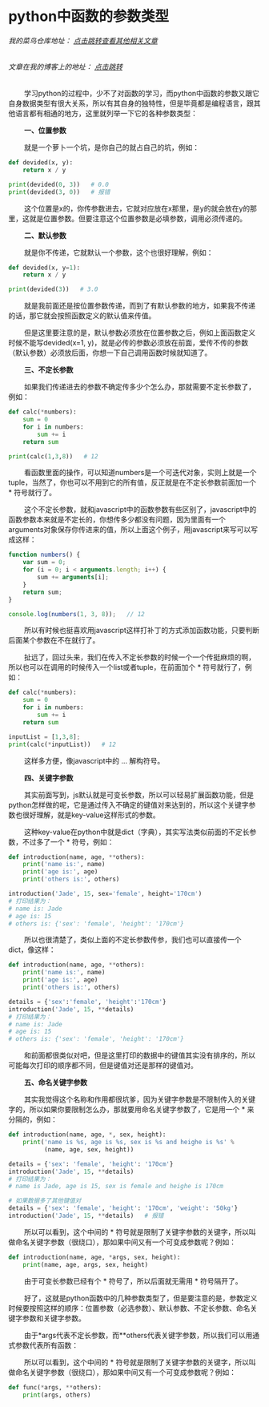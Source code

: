 # python中函数的参数类型
###### 我的菜鸟仓库地址： [点击跳转查看其他相关文章](https://github.com/ershing/RookieAngle "菜鸟仓库")
###### 文章在我的博客上的地址： [点击跳转](http://www.ershing.cn/pythonfuncparams/ "点击我")

        学习python的过程中，少不了对函数的学习，而python中函数的参数又跟它自身数据类型有很大关系，所以有其自身的独特性，但是毕竟都是编程语言，跟其他语言都有相通的地方，这里就列举一下它的各种参数类型：

        **一、位置参数**

        就是一个萝卜一个坑，是你自己的就占自己的坑，例如：
```python
def devided(x, y):
    return x / y

print(devided(0, 3))   # 0.0
print(devided(3, 0))   # 报错
```
        这个位置是x的，你传参数进去，它就对应放在x那里，是y的就会放在y的那里，这就是位置参数。但要注意这个位置参数是必填参数，调用必须传递的。

        **二、默认参数**

        就是你不传递，它就默认一个参数，这个也很好理解，例如：
```python
def devided(x, y=1):
    return x / y

print(devided(3))   # 3.0
```
        就是我前面还是按位置参数传递，而到了有默认参数的地方，如果我不传递的话，那它就会按照函数定义的默认值来传值。

        但是这里要注意的是，默认参数必须放在位置参数之后，例如上面函数定义时候不能写devided(x=1, y)，就是必传的参数必须放在前面，爱传不传的参数（默认参数）必须放后面，你想一下自己调用函数时候就知道了。

        **三、不定长参数**

        如果我们传递进去的参数不确定传多少个怎么办，那就需要不定长参数了，例如：
```python
def calc(*numbers):
    sum = 0
    for i in numbers:
        sum += i
    return sum

print(calc(1,3,8))   # 12
```
        看函数里面的操作，可以知道numbers是一个可迭代对象，实则上就是一个tuple，当然了，你也可以不用到它的所有值，反正就是在不定长参数前面加一个 * 符号就行了。

        这个不定长参数，就和javascript中的函数参数有些区别了，javascript中的函数参数本来就是不定长的，你想传多少都没有问题，因为里面有一个arguments对象保存你传进来的值，所以上面这个例子，用javascript来写可以写成这样：
```javascript
function numbers() {
    var sum = 0;
    for (i = 0; i < arguments.length; i++) {
        sum += arguments[i];
    }
    return sum;
}

console.log(numbers(1, 3, 8));   // 12
```
        所以有时候也挺喜欢用javascript这样打补丁的方式添加函数功能，只要判断后面某个参数在不在就行了。

        扯远了，回过头来，我们在传入不定长参数的时候一个一个传挺麻烦的啊，所以也可以在调用的时候传入一个list或者tuple，在前面加个 * 符号就行了，例如：
```python
def calc(*numbers):
    sum = 0
    for i in numbers:
        sum += i
    return sum

inputList = [1,3,8];
print(calc(*inputList))   # 12
```
        这样多方便，像javascript中的 ... 解构符号。

        **四、关键字参数**

        其实前面写到，js默认就是可变长参数，所以可以轻易扩展函数功能，但是python怎样做的呢，它是通过传入不确定的键值对来达到的，所以这个关键字参数也很好理解，就是key-value这样形式的参数。

        这种key-value在python中就是dict（字典），其实写法类似前面的不定长参数，不过多了一个 * 符号，例如：
```python
def introduction(name, age, **others):
    print('name is:', name)
    print('age is:', age)
    print('others is:', others)

introduction('Jade', 15, sex='female', height='170cm')
# 打印结果为：
# name is: Jade
# age is: 15
# others is: {'sex': 'female', 'height': '170cm'}
```
        所以也很清楚了，类似上面的不定长参数传参，我们也可以直接传一个dict，像这样：
```python
def introduction(name, age, **others):
    print('name is:', name)
    print('age is:', age)
    print('others is:', others)

details = {'sex':'female', 'height':'170cm'}
introduction('Jade', 15, **details)
# 打印结果为：
# name is: Jade
# age is: 15
# others is: {'sex': 'female', 'height': '170cm'}
```
        和前面都很类似对吧，但是这里打印的数据中的键值其实没有排序的，所以可能每次打印的顺序都不同，但是键值对还是那样的键值对。

        **五、命名关键字参数**

        其实我觉得这个名称和作用都很坑爹，因为关键字参数是不限制传入的关键字的，所以如果你要限制怎么办，那就要用命名关键字参数了，它是用一个 * 来分隔的，例如：
```python
def introduction(name, age, *, sex, height):
    print('name is %s, age is %s, sex is %s and heighe is %s' %
          (name, age, sex, height))

details = {'sex': 'female', 'height': '170cm'}
introduction('Jade', 15, **details)
# 打印结果为：
# name is Jade, age is 15, sex is female and heighe is 170cm

# 如果数据多了其他键值对
details = {'sex': 'female', 'height': '170cm', 'weight': '50kg'}
introduction('Jade', 15, **details)   # 报错
```
        所以可以看到，这个中间的 * 符号就是限制了关键字参数的关键字，所以叫做命名关键字参数（很绕口），那如果中间又有一个可变成参数呢？例如：
```python
def introduction(name, age, *args, sex, height):
    print(name, age, args, sex, height)
```
        由于可变长参数已经有个 * 符号了，所以后面就无需用 * 符号隔开了。

        好了，这就是python函数中的几种参数类型了，但是要注意的是，参数定义时候要按照这样的顺序：位置参数（必选参数）、默认参数、不定长参数、命名关键字参数和关键字参数。

        由于*args代表不定长参数，而**others代表关键字参数，所以我们可以用通式参数代表所有函数：

        所以可以看到，这个中间的 * 符号就是限制了关键字参数的关键字，所以叫做命名关键字参数（很绕口），那如果中间又有一个可变成参数呢？例如：
```python
def func(*args, **others):
    print(args, others)
```
